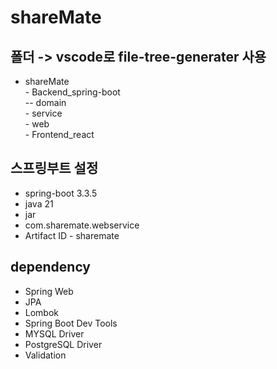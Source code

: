 # shareMate

## 폴더 -> vscode로 file-tree-generater 사용

- shareMate <br> - Backend_spring-boot <br>
  -- domain <br> - service <br> - web <br> - Frontend_react <br>

## 스프링부트 설정

- spring-boot 3.3.5
- java 21
- jar
- com.sharemate.webservice
- Artifact ID - sharemate

## dependency

- Spring Web
- JPA
- Lombok
- Spring Boot Dev Tools
- MYSQL Driver
- PostgreSQL Driver
- Validation
